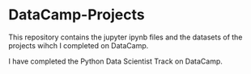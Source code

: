 # DataCamp-Projects

This repository contains the jupyter ipynb files and the datasets of the projects wihch I completed on DataCamp.

I have completed the Python Data Scientist Track on DataCamp.
